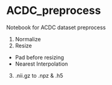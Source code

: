 # ACDC_preprocess
Notebook for ACDC dataset preprocess
1. Normalize
2. Resize
  * Pad before resizing
  * Nearest Interpolation
3. .nii.gz to .npz & .h5
